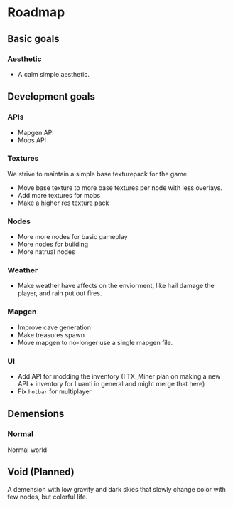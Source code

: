 # Roadmap

## Basic goals

### Aesthetic

- A calm simple aesthetic.



## Development goals

### APIs

- Mapgen API
- Mobs API



### Textures

We strive to maintain a simple base texturepack for the game.

- Move base texture to more base textures per node with less overlays.
- Add more textures for mobs
- Make a higher res texture pack


### Nodes

- More more nodes for basic gameplay
- More nodes for building
- More natrual nodes

### Weather

- Make weather have affects on the enviorment, like hail damage the player, and rain put out fires.


### Mapgen

- Improve cave generation
- Make treasures spawn
- Move mapgen to no-longer use a single mapgen file.


### UI

- Add API for modding the inventory (I TX_Miner plan on making a new API + inventory for Luanti in general and might merge that here)
- Fix `hotbar` for multiplayer



## Demensions

### Normal

Normal world

## Void (Planned)

A demension with low gravity and dark skies that slowly change color with few nodes, but colorful life.